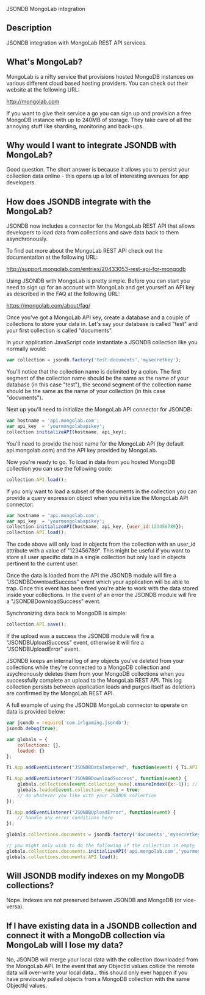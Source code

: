 JSONDB MongoLab integration

## Description

JSONDB integration with MongoLab REST API services.

## What's MongoLab?

MongoLab is a nifty service that provisions hosted MongoDB instances on various different cloud based hosting providers. You can check out their website at the following URL:

http://mongolab.com

If you want to give their service a go you can sign up and provision a free MongoDB instance with up to 240MB of storage. They take care of all the annoying stuff like sharding, monitoring and back-ups.

## Why would I want to integrate JSONDB with MongoLab?

Good question. The short answer is because it allows you to persist your collection data online - this opens up a lot of interesting avenues for app developers.

## How does JSONDB integrate with the MongoLab?

JSONDB now includes a connector for the MongoLab REST API that allows developers to load data from collections and save data back to them asynchronously.

To find out more about the MongoLab REST API check out the documentation at the following URL:

http://support.mongolab.com/entries/20433053-rest-api-for-mongodb

Using JSONDB with MongoLab is pretty simple. Before you can start you need to sign up for an account with MongoLab and get yourself an API key as described in the FAQ at the following URL:

https://mongolab.com/about/faq/

Once you've got a MongoLab API key, create a database and a couple of collections to store your data in. Let's say your database is called "test" and your first collection is called "documents".

In your application JavaScript code instantiate a JSONDB collection like you normally would:

``` javascript
var collection = jsondb.factory('test:documents','mysecretkey');
```

You'll notice that the collection name is delimited by a colon. The first segment of the collection name should be the same as the name of your database (in this case "test"), the second segment of the collection name should be the same as the name of your collection (in this case "documents").

Next up you'll need to initialize the MongoLab API connector for JSONDB:

``` javascript
var hostname = 'api.mongolab.com';
var api_key  = 'yourmongolabapikey';
collection.initializeAPI(hostname, api_key);
```

You'll need to provide the host name for the MongoLab API (by default api.mongolab.com) and the API key provided by MongoLab.

Now you're ready to go. To load in data from you hosted MongoDB collection you can use the following code:

``` javascript
collection.API.load();
```

If you only want to load a subset of the documents in the collection you can provide a query expression object when you initialize the MongoLab API connector:

``` javascript
var hostname = 'api.mongolab.com';
var api_key  = 'yourmongolabapikey';
collection.initializeAPI(hostname, api_key, {user_id:123456789});
collection.API.load();
```

The code above will only load in objects from the collection with an user_id attribute with a value of "123456789". This might be useful if you want to store all user specific data in a single collection but only load in objects pertinent to the current user.

Once the data is loaded from the API the JSONDB module will fire a "JSONDBDownloadSuccess" event which your application will be able to trap. Once this event has been fired you're able to work with the data stored inside your collections. In the event of an error the JSONDB module will fire a "JSONDBDownloadSuccess" event.

Synchronizing data back to MongoDB is simple:

``` javascript
collection.API.save();
```

If the upload was a success the JSONDB module will fire a "JSONDBUploadSuccess" event, otherwise it will fire a "JSONDBUploadError" event.

JSONDB keeps an internal log of any objects you've deleted from your collections while they're connected to a MongoDB collection and asychronously deletes them from your MongoDB collections when you successfully complete an upload to the MongoLab REST API. This log collection persists between application loads and purges itself as deletions are confirmed by the MongoLab REST API.

A full example of using the JSONDB MongoLab connector to operate on data is provided below:

``` javascript
var jsondb = require('com.irlgaming.jsondb');
jsondb.debug(true);

var globals = {
	collections: {},
	loaded: {}
};

Ti.App.addEventListener("JSONDBDataTampered", function(event) { Ti.API.info(event); });

Ti.App.addEventListener("JSONDBDownloadSuccess", function(event) {
	globals.collections[event.collection_name].ensureIndex({x:-1}); // create an index on your newly loaded collection 
	globals.loaded[event.collection_name] = true;
	// do whatever you like with your JSONDB collection
});

Ti.App.addEventListener("JSONDBUploadError", function(event) {
	// handle any error conditions here
});

globals.collections.documents = jsondb.factory('documents','mysecretkey');

// you might only wish to do the following if the collection is empty
globals.collections.documents.initializeAPI('api.mongolab.com','yourmongolabapikey');
globals.collections.documents.API.load();
```

## Will JSONDB modify indexes on my MongoDB collections?

Nope. Indexes are not preserved between JSONDB and MongoDB (or vice-versa).

## If I have existing data in a JSONDB collection and connect it with a MongoDB collection via MongoLab will I lose my data?

No, JSONDB will merge your local data with the collection downloaded from the MongoLab API. In the event that any ObjectId values collide the remote data will over-write your local data... this should only ever happen if you have previously pulled objects from a MongoDB collection with the same ObjectId values.